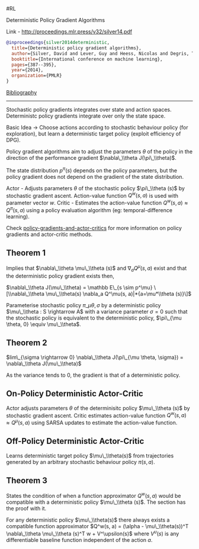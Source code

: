 \#RL

Deterministic Policy Gradient Algorithms

Link - http://proceedings.mlr.press/v32/silver14.pdf

````bibtex
@inproceedings{silver2014deterministic,
  title={Deterministic policy gradient algorithms},
  author={Silver, David and Lever, Guy and Heess, Nicolas and Degris, Thomas and Wierstra, Daan and Riedmiller, Martin},
  booktitle={International conference on machine learning},
  pages={387--395},
  year={2014},
  organization={PMLR}
}
````

[Bibliography](../Bibliography.md)

---

Stochastic policy gradients integrates over state and action spaces.
Deterministc policy gradients integrate over only the state space.

Basic Idea $\rightarrow$ Choose actions according to stochastic behaviour policy (for exploration), but learn a deterministic target policy (exploit efficiency of DPG).

Policy gradient algorithms aim to adjust the parameters $\theta$ of the policy in the direction of the performance gradient $\nabla\_\\theta J(\pi\_\\theta)$.

The state distribution $p^\pi (s)$ depends on the policy parameters, but the policy gradient does not depend on the gradient of the state distribution.

Actor - Adjusts parameters $\theta$ of the stochastic policy $\pi\_\\theta (s)$ by stochastic gradient ascent. Action-value function $Q^w(s, a)$ is used with parameter vector $w$.
Critic - Estimates the action-value function $Q^w(s, a) \approx Q^\pi(s, a)$ using a policy evaluation algorithm (eg: temporal-difference learning). 

Check [policy-gradients-and-actor-critics](../Knowledge/policy-gradients-and-actor-critics.md) for more information on policy gradients and actor-critic methods.

## Theorem 1

Implies that $\nabla\_\\theta \mu\_\\theta (s)$ and $\nabla_a Q^\mu(s, a)$ exist and that the deterministic policy gradient exists then,

$\nabla\_\\theta J(\mu\_\\theta) = \mathbb E\_{s \sim p^\mu} \[\\nabla\_\\theta \mu\_\\theta(s) \nabla_a Q^\mu(s, a)|*{a=\mu*\\theta (s)}\]$ 

Parameterise stochastic policy $\pi\_{\mu \theta, \sigma}$ by a deterministic policy $\mu\_\\theta : S \rightarrow A$ with a variance parameter $\sigma = 0$ such that the stochastic policy is equivalent to the deterministic policy, $\pi\_{\mu \theta, 0} \equiv \mu\_\\theta$.

## Theorem 2

$lim\_{\sigma \rightarrow 0} \nabla\_\\theta J(\pi\_{\mu \theta, \sigma}) = \nabla\_\\theta J(\mu\_\\theta)$

As the variance tends to 0, the gradient is that of a deterministic policy.

## On-Policy Deterministic Actor-Critic

Actor adjusts parameters $\theta$ of the determinisitc policy $\mu\_\\theta (s)$ by stochastic gradient ascent.
Critic estimates action-value function $Q^w(s, a) \approx Q^\mu(s, a)$ using SARSA updates to estimate the action-value function.

## Off-Policy Deterministic Actor-Critic

Learns deterministic target policy $\mu\_\\theta(s)$ from trajectories generated by an arbitrary stochastic behaviour policy $\pi(s, a)$.

## Theorem 3

States the condition of when a function approximator $Q^w(s, a)$ would be compatible with a deterministic policy $\mu\_\\theta (s)$.
The section has the proof with it.

For any deterministic policy $\mu\_\\theta(s)$ there always exists a compatible function approximator $Q^w(s, a) = (\alpha - \mu\_\\theta(s))^T \nabla\_\\theta \mu\_\\theta (s)^T w + V^\upsilon(s)$
where $V^\upsilon(s)$ is any differentiable baseline function independent of the action $a$.
